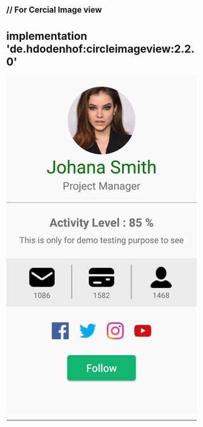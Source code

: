## // For Cercial Image view
# implementation 'de.hdodenhof:circleimageview:2.2.0'

<img src="screen_short.jpg">
<hr>
